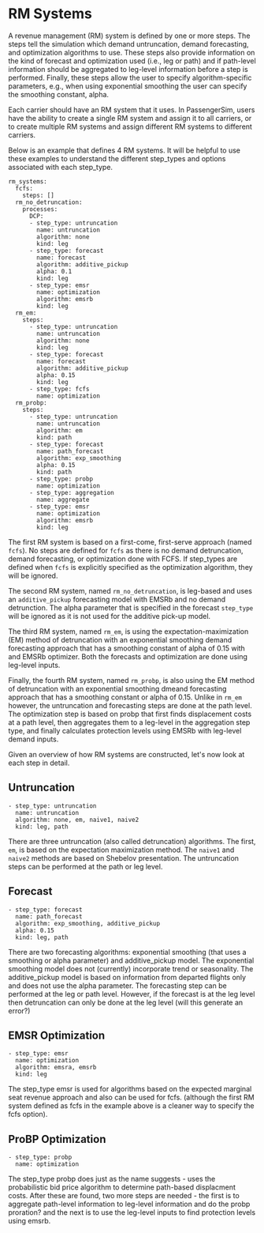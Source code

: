 # RM Systems

A revenue management (RM) system is defined by one or more steps. The steps tell
the simulation which demand untruncation, demand forecasting, and optimization
algorithms to use.  These steps also provide information on the kind of forecast
and optimization used (i.e., leg or path) and if path-level information should be
aggregated to leg-level information before a step is performed.  Finally, these
steps allow the user to specify algorithm-specific parameters, e.g., when using
exponential smoothing the user can specify the smoothing constant, alpha.


Each carrier should have an RM system that it uses. In PassengerSim, users have
the ability to create a single RM system and assign it to all carriers, or to
create multiple RM systems and assign different RM systems to different carriers.

Below is an example that defines 4 RM systems.  It will be helpful to use these
examples to understand the different step_types and options associated with each
step_type.

```{yaml}
rm_systems:
  fcfs:
    steps: []
  rm_no_detruncation:
    processes:
      DCP:
      - step_type: untruncation
        name: untruncation
        algorithm: none
        kind: leg
      - step_type: forecast
        name: forecast
        algorithm: additive_pickup
        alpha: 0.1
        kind: leg
      - step_type: emsr
        name: optimization
        algorithm: emsrb
        kind: leg
  rm_em:
    steps:
      - step_type: untruncation
        name: untruncation
        algorithm: none
        kind: leg
      - step_type: forecast
        name: forecast
        algorithm: additive_pickup
        alpha: 0.15
        kind: leg
      - step_type: fcfs
        name: optimization
  rm_probp:
    steps:
      - step_type: untruncation
        name: untruncation
        algorithm: em
        kind: path
      - step_type: forecast
        name: path_forecast
        algorithm: exp_smoothing
        alpha: 0.15
        kind: path
      - step_type: probp
        name: optimization
      - step_type: aggregation
        name: aggregate
      - step_type: emsr
        name: optimization
        algorithm: emsrb
        kind: leg
```

The first RM system is based on a first-come, first-serve approach (named `fcfs`).
No steps are defined for `fcfs` as there is no demand detruncation, demand
forecasting, or optimization done with FCFS.  If step_types are defined when
`fcfs` is explicitly specified as the optimization algorithm, they will be ignored.

The second RM system, named `rm_no_detruncation`, is leg-based and uses an `additive_pickup`
forecasting model with EMSRb and no demand detrunction. The alpha parameter that
is specified in the forecast `step_type` will be ignored as it is not used for
the additive pick-up model.

The third RM system, named `rm_em`, is using the expectation-maximization (EM)
method of detruncation with an exponential smoothing demand forecasting approach
that has a smoothing constant of alpha of 0.15 with and EMSRb optimizer. Both the
forecasts and optimization are done using leg-level inputs.

Finally, the fourth RM system, named `rm_probp`, is also using the EM method of
detruncation with an exponential smoothing dmeand forecasting approach that has
a smoothing constant or alpha of 0.15.  Unlike in `rm_em` however, the
untruncation and forecasting steps are done at the path level. The optimization
step is based on probp that first finds displacement costs at a path level, then
aggregates them to a leg-level in the aggregation step type, and finally calculates
protection levels using EMSRb with leg-level demand inputs.

Given an overview of how RM systems are constructed, let's now look at each
step in detail.

## Untruncation

```{yaml}
- step_type: untruncation
  name: untruncation
  algorithm: none, em, naive1, naive2
  kind: leg, path
```

There are three untruncation (also called detruncation) algorithms.  The first,
`em`, is based on the expectation maximization method.  The `naive1` and `naive2`
methods are based on Shebelov presentation.
The untruncation steps can be performed at the path or leg level.

<!-- LG note:
need to verify and add details here.
Am I able to add links (behind a password) to course notes/reference where they are explained?
--->

## Forecast

```{yaml}
- step_type: forecast
  name: path_forecast
  algorithm: exp_smoothing, additive_pickup
  alpha: 0.15
  kind: leg, path
```

There are two forecasting algorithms: exponential smoothing (that uses a smoothing
or alpha parameter) and additive_pickup model.  The exponential smoothing model
does not (currently) incorporate trend or seasonality.  The additive_pickup model
is based on information from departed flights only and does not use the alpha
parameter. The forecasting step can be performed at the leg or path level.
However, if the forecast is at the leg level then detruncation can only be done
at the leg level (will this generate an error?)

## EMSR Optimization

```{yaml}
- step_type: emsr
  name: optimization
  algorithm: emsra, emsrb
  kind: leg
```

The step_type emsr is used for algorithms based on the expected marginal seat
revenue approach and also can be used for fcfs. (although the first RM system
defined as fcfs in the example above is a cleaner way to specify the fcfs option).

## ProBP Optimization

```{yaml}
- step_type: probp
  name: optimization
```

The step_type probp does just as the name suggests - uses the probabilistic bid
price algorithm to determine path-based displacment costs.  After these are found,
two more steps are needed - the first is to aggregate path-level information to
leg-level information and do the probp proration? and the next is to use the
leg-level inputs to find protection levels using emsrb.

